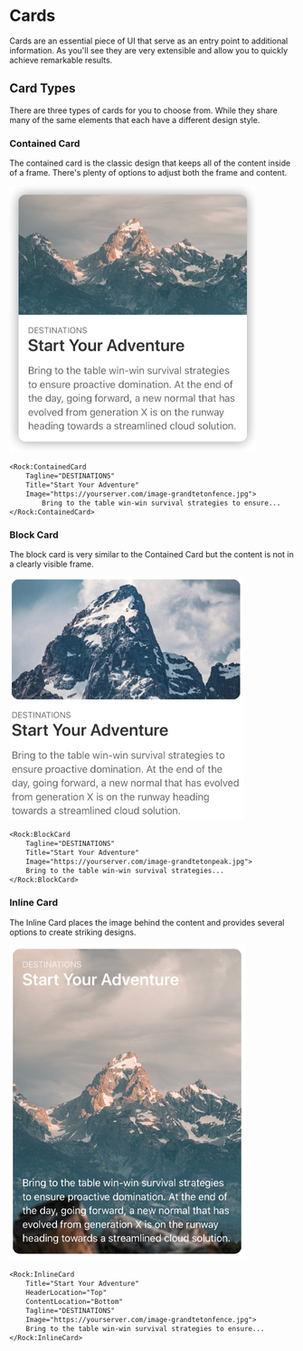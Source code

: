 # Cards

Cards are an essential piece of UI that serve as an entry point to additional information. As you'll see they are very extensible and allow you to quickly achieve remarkable results.

## Card Types

There are three types of cards for you to choose from. While they share many of the same elements that each have a different design style.

### Contained Card

The contained card is the classic design that keeps all of the content inside of a frame. There's plenty of options to adjust both the frame and content.

![Contained Card](../../../.gitbook/assets/image%20%2834%29.png)

```text
<Rock:ContainedCard 
    Tagline="DESTINATIONS"
    Title="Start Your Adventure"
    Image="https://yourserver.com/image-grandtetonfence.jpg">
        Bring to the table win-win survival strategies to ensure...
</Rock:ContainedCard>
```

### Block Card

The block card is very similar to the Contained Card but the content is not in a clearly visible frame.

![Block Card](../../../.gitbook/assets/image%20%2833%29.png)

```text
<Rock:BlockCard 
    Tagline="DESTINATIONS"
    Title="Start Your Adventure"
    Image="https://yourserver.com/image-grandtetonpeak.jpg">
    Bring to the table win-win survival strategies... 
</Rock:BlockCard>
```

### Inline Card

The Inline Card places the image behind the content and provides several options to create striking designs.

![Inline Card](../../../.gitbook/assets/image%20%2832%29.png)

```text
<Rock:InlineCard 
    Title="Start Your Adventure"
    HeaderLocation="Top"
    ContentLocation="Bottom"
    Tagline="DESTINATIONS"
    Image="https://yourserver.com/image-grandtetonfence.jpg">
    Bring to the table win-win survival strategies to ensure...
</Rock:InlineCard>
```

